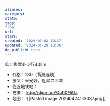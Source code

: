 ```yaml
---
aliases: 
category: 
state: 
tags: 
from: 
url: 
stars: 
created: "2024-05-02 15:27"
updated: "2024-05-28 13:36"
dg-publish: true
---
```

仰口售票处步行400m
- 价格：280（背海选项）
- 房型：采光好，近仰口沙滩
- 临近地铁站：
- 链接： http://dpurl.cn/QuR0MiUz
- 地图：
![[Pasted image 20240424163337.png]]